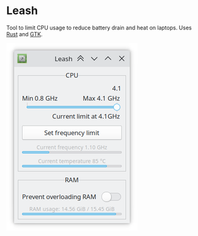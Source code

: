 # Leash
Tool to limit CPU usage to reduce battery drain and heat on laptops. Uses [Rust](https://www.rust-lang.org/) and [GTK](https://www.gtk.org).

![screen_shot](screenshot.png)
